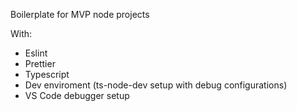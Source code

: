 Boilerplate for MVP node projects

With:
- Eslint
- Prettier
- Typescript
- Dev enviroment (ts-node-dev setup with debug configurations)
- VS Code debugger setup
